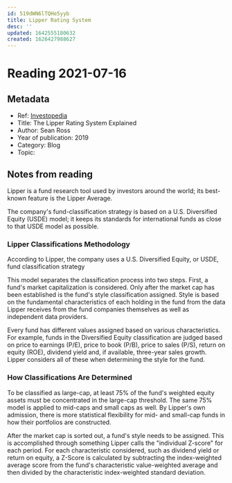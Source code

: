 ```yaml
---
id: 519dWN6lTQHe5yyb
title: Lipper Rating System
desc: ''
updated: 1642555180632
created: 1626427988627
---
```

# Reading 2021-07-16

## Metadata

- Ref: [Investopedia](https://www.investopedia.com/articles/investing/091015/lipper-rating-system-explained.asp)
- Title: The Lipper Rating System Explained
- Author: Sean Ross
- Year of publication: 2019
- Category: Blog
- Topic: 

## Notes from reading

Lipper is a fund research tool used by investors around the world; its best-known feature is the Lipper Average.

The company's fund-classification strategy is based on a U.S. Diversified Equity (USDE) model; it keeps its standards for international funds as close to that USDE model as possible.

### Lipper Classifications Methodology

According to Lipper, the company uses a U.S. Diversified Equity, or USDE, fund classification strategy

This model separates the classification process into two steps. First, a fund's market capitalization is considered. Only after the market cap has been established is the fund's style classification assigned. Style is based on the fundamental characteristics of each holding in the fund from the data Lipper receives from the fund companies themselves as well as independent data providers.

Every fund has different values assigned based on various characteristics. For example, funds in the Diversified Equity classification are judged based on price to earnings (P/E), price to book (P/B), price to sales (P/S), return on equity (ROE), dividend yield and, if available, three-year sales growth. Lipper considers all of these when determining the style for the fund.

### How Classifications Are Determined
To be classified as large-cap, at least 75% of the fund's weighted equity assets must be concentrated in the large-cap threshold. The same 75% model is applied to mid-caps and small caps as well. By Lipper's own admission, there is more statistical flexibility for mid- and small-cap funds in how their portfolios are constructed.

After the market cap is sorted out, a fund's style needs to be assigned. This is accomplished through something Lipper calls the "individual Z-score" for each period. For each characteristic considered, such as dividend yield or return on equity, a Z-Score is calculated by subtracting the index-weighted average score from the fund's characteristic value-weighted average and then divided by the characteristic index-weighted standard deviation.
